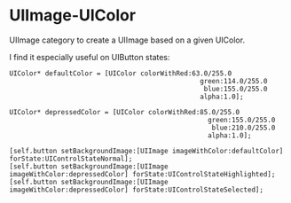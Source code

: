 UIImage-UIColor
===============

UIImage category to create a UIImage based on a given UIColor.

I find it especially useful on UIButton states:

```obj-c
UIColor* defaultColor = [UIColor colorWithRed:63.0/255.0
                                                green:114.0/255.0
                                                 blue:155.0/255.0
                                                alpha:1.0];
        
UIColor* depressedColor = [UIColor colorWithRed:85.0/255.0
                                                  green:155.0/255.0
                                                   blue:210.0/255.0
                                                  alpha:1.0];

[self.button setBackgroundImage:[UIImage imageWithColor:defaultColor] forState:UIControlStateNormal];
[self.button setBackgroundImage:[UIImage imageWithColor:depressedColor] forState:UIControlStateHighlighted];
[self.button setBackgroundImage:[UIImage imageWithColor:depressedColor] forState:UIControlStateSelected];
```
